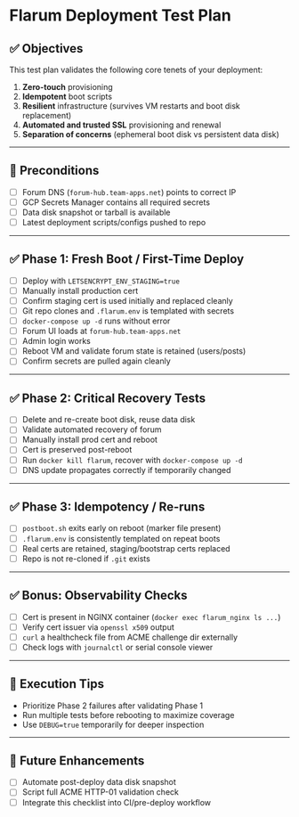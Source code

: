 # Flarum Deployment Test Plan

## ✅ Objectives

This test plan validates the following core tenets of your deployment:

1. **Zero-touch** provisioning
2. **Idempotent** boot scripts
3. **Resilient** infrastructure (survives VM restarts and boot disk replacement)
4. **Automated and trusted SSL** provisioning and renewal
5. **Separation of concerns** (ephemeral boot disk vs persistent data disk)

---

## 🔰 Preconditions

* [ ] Forum DNS (`forum-hub.team-apps.net`) points to correct IP
* [ ] GCP Secrets Manager contains all required secrets
* [ ] Data disk snapshot or tarball is available
* [ ] Latest deployment scripts/configs pushed to repo

---

## ✅ Phase 1: Fresh Boot / First-Time Deploy

* [ ] Deploy with `LETSENCRYPT_ENV_STAGING=true`
* [ ] Manually install production cert
* [ ] Confirm staging cert is used initially and replaced cleanly
* [ ] Git repo clones and `.flarum.env` is templated with secrets
* [ ] `docker-compose up -d` runs without error
* [ ] Forum UI loads at `forum-hub.team-apps.net`
* [ ] Admin login works
* [ ] Reboot VM and validate forum state is retained (users/posts)
* [ ] Confirm secrets are pulled again cleanly

---

## ✅ Phase 2: Critical Recovery Tests

* [ ] Delete and re-create boot disk, reuse data disk
* [ ] Validate automated recovery of forum
* [ ] Manually install prod cert and reboot
* [ ] Cert is preserved post-reboot
* [ ] Run `docker kill flarum`, recover with `docker-compose up -d`
* [ ] DNS update propagates correctly if temporarily changed

---

## ✅ Phase 3: Idempotency / Re-runs

* [ ] `postboot.sh` exits early on reboot (marker file present)
* [ ] `.flarum.env` is consistently templated on repeat boots
* [ ] Real certs are retained, staging/bootstrap certs replaced
* [ ] Repo is not re-cloned if `.git` exists

---

## ✅ Bonus: Observability Checks

* [ ] Cert is present in NGINX container (`docker exec flarum_nginx ls ...`)
* [ ] Verify cert issuer via `openssl x509` output
* [ ] `curl` a healthcheck file from ACME challenge dir externally
* [ ] Check logs with `journalctl` or serial console viewer

---

## 🧪 Execution Tips

* Prioritize Phase 2 failures after validating Phase 1
* Run multiple tests before rebooting to maximize coverage
* Use `DEBUG=true` temporarily for deeper inspection

---

## 📝 Future Enhancements

* [ ] Automate post-deploy data disk snapshot
* [ ] Script full ACME HTTP-01 validation check
* [ ] Integrate this checklist into CI/pre-deploy workflow
